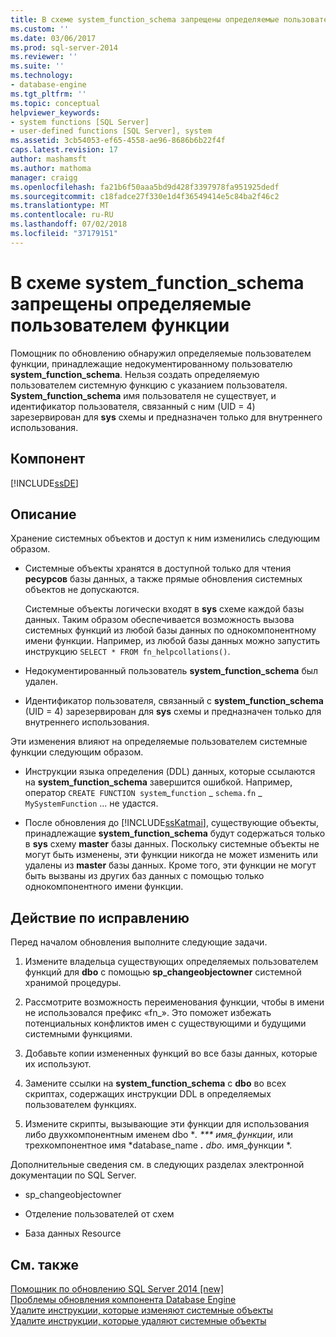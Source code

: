 ```yaml
---
title: В схеме system_function_schema запрещены определяемые пользователем функции | Документация Майкрософт
ms.custom: ''
ms.date: 03/06/2017
ms.prod: sql-server-2014
ms.reviewer: ''
ms.suite: ''
ms.technology:
- database-engine
ms.tgt_pltfrm: ''
ms.topic: conceptual
helpviewer_keywords:
- system functions [SQL Server]
- user-defined functions [SQL Server], system
ms.assetid: 3cb54053-ef65-4558-ae96-8686b6b22f4f
caps.latest.revision: 17
author: mashamsft
ms.author: mathoma
manager: craigg
ms.openlocfilehash: fa21b6f50aaa5bd9d428f3397978fa951925dedf
ms.sourcegitcommit: c18fadce27f330e1d4f36549414e5c84ba2f46c2
ms.translationtype: MT
ms.contentlocale: ru-RU
ms.lasthandoff: 07/02/2018
ms.locfileid: "37179151"
---
```

# <a name="user-defined-functions-are-not-allowed-in-systemfunctionschema"></a>В схеме system_function_schema запрещены определяемые пользователем функции
  Помощник по обновлению обнаружил определяемые пользователем функции, принадлежащие недокументированному пользователю **system_function_schema**. Нельзя создать определяемую пользователем системную функцию с указанием пользователя. **System_function_schema** имя пользователя не существует, и идентификатор пользователя, связанный с ним (UID = 4) зарезервирован для **sys** схемы и предназначен только для внутреннего использования.  
  
## <a name="component"></a>Компонент  
 [!INCLUDE[ssDE](../../includes/ssde-md.md)]  
  
## <a name="description"></a>Описание  
 Хранение системных объектов и доступ к ним изменились следующим образом.  
  
-   Системные объекты хранятся в доступной только для чтения **ресурсов** базы данных, а также прямые обновления системных объектов не допускаются.  
  
     Системные объекты логически входят в **sys** схеме каждой базы данных. Таким образом обеспечивается возможность вызова системных функций из любой базы данных по однокомпонентному имени функции. Например, из любой базы данных можно запустить инструкцию `SELECT * FROM fn_helpcollations()`.  
  
-   Недокументированный пользователь **system_function_schema** был удален.  
  
-   Идентификатор пользователя, связанный с **system_function_schema** (UID = 4) зарезервирован для **sys** схемы и предназначен только для внутреннего использования.  
  
 Эти изменения влияют на определяемые пользователем системные функции следующим образом.  
  
-   Инструкции языка определения (DDL) данных, которые ссылаются на **system_function_schema** завершится ошибкой. Например, оператор `CREATE FUNCTION system`_`function` \_ `schema.fn` \_ `MySystemFunction` ... не удастся.  
  
-   После обновления до [!INCLUDE[ssKatmai](../../includes/sskatmai-md.md)], существующие объекты, принадлежащие **system_function_schema** будут содержаться только в **sys** схему **master** базы данных. Поскольку системные объекты не могут быть изменены, эти функции никогда не может изменить или удалены из **master** базы данных. Кроме того, эти функции не могут быть вызваны из других баз данных с помощью только однокомпонентного имени функции.  
  
## <a name="corrective-action"></a>Действие по исправлению  
 Перед началом обновления выполните следующие задачи.  
  
1.  Измените владельца существующих определяемых пользователем функций для **dbo** с помощью **sp_changeobjectowner** системной хранимой процедуры.  
  
2.  Рассмотрите возможность переименования функции, чтобы в имени не использовался префикс «fn_». Это поможет избежать потенциальных конфликтов имен с существующими и будущими системными функциями.  
  
3.  Добавьте копии измененных функций во все базы данных, которые их используют.  
  
4.  Замените ссылки на **system_function_schema** с **dbo** во всех скриптах, содержащих инструкции DDL в определяемых пользователем функциях.  
  
5.  Измените скрипты, вызывающие эти функции для использования либо двухкомпонентным именем dbo **. *** имя_функции*, или трехкомпонентное имя *database_name ***.** dbo.* имя_функции *.  
  
 Дополнительные сведения см. в следующих разделах электронной документации по SQL Server.  
  
-   sp_changeobjectowner  
  
-   Отделение пользователей от схем  
  
-   База данных Resource  
  
## <a name="see-also"></a>См. также  
 [Помощник по обновлению SQL Server 2014 &#91;new&#93;](/sql/2014/sql-server/install/sql-server-2014-upgrade-advisor)   
 [Проблемы обновления компонента Database Engine](../../../2014/sql-server/install/database-engine-upgrade-issues.md)   
 [Удалите инструкции, которые изменяют системные объекты](../../../2014/sql-server/install/remove-statements-that-modify-system-objects.md)   
 [Удалите инструкции, которые удаляют системные объекты](../../../2014/sql-server/install/remove-statements-that-drop-system-objects.md)  
  
  

